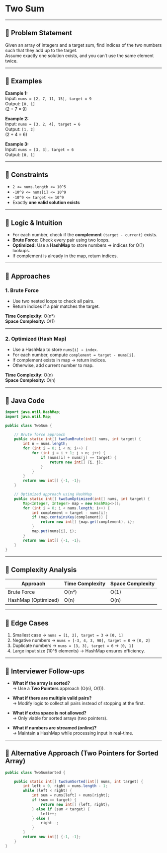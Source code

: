 # Two Sum

---

## 🔹 Problem Statement
Given an array of integers and a target sum, find indices of the two numbers such that they add up to the target.  
Assume exactly one solution exists, and you can’t use the same element twice.

---

## 🔹 Examples
**Example 1:**  
Input: `nums = [2, 7, 11, 15], target = 9`  
Output: `[0, 1]`  
(2 + 7 = 9)

**Example 2:**  
Input: `nums = [3, 2, 4], target = 6`  
Output: `[1, 2]`  
(2 + 4 = 6)

**Example 3:**  
Input: `nums = [3, 3], target = 6`  
Output: `[0, 1]`

---

## 🔹 Constraints
- `2 <= nums.length <= 10^5`
- `-10^9 <= nums[i] <= 10^9`
- `-10^9 <= target <= 10^9`
- Exactly **one valid solution exists**

---

## 🔹 Logic & Intuition
- For each number, check if the **complement** `(target - current)` exists.
- **Brute Force:** Check every pair using two loops.
- **Optimized:** Use a **HashMap** to store numbers → indices for O(1) lookups.
- If complement is already in the map, return indices.

---

## 🔹 Approaches

### 1. Brute Force
- Use two nested loops to check all pairs.
- Return indices if a pair matches the target.

**Time Complexity:** O(n²)  
**Space Complexity:** O(1)

---

### 2. Optimized (Hash Map)
- Use a HashMap to store `nums[i] → index`.
- For each number, compute `complement = target - nums[i]`.
- If complement exists in map → return indices.
- Otherwise, add current number to map.

**Time Complexity:** O(n)  
**Space Complexity:** O(n)

---

## 🔹 Java Code

```java
import java.util.HashMap;
import java.util.Map;

public class TwoSum {

    // Brute force approach
    public static int[] twoSumBrute(int[] nums, int target) {
        int n = nums.length;
        for (int i = 0; i < n; i++) {
            for (int j = i + 1; j < n; j++) {
                if (nums[i] + nums[j] == target) {
                    return new int[] {i, j};
                }
            }
        }
        return new int[] {-1, -1};
    }

    // Optimized approach using HashMap
    public static int[] twoSumOptimized(int[] nums, int target) {
        Map<Integer, Integer> map = new HashMap<>();
        for (int i = 0; i < nums.length; i++) {
            int complement = target - nums[i];
            if (map.containsKey(complement)) {
                return new int[] {map.get(complement), i};
            }
            map.put(nums[i], i);
        }
        return new int[] {-1, -1};
    }
}
```
---

## 🔹 Complexity Analysis

| Approach            | Time Complexity | Space Complexity |
|---------------------|-----------------|------------------|
| Brute Force         | O(n²)           | O(1)             |
| HashMap (Optimized) | O(n)            | O(n)             |

---

## 🔹 Edge Cases
1. Smallest case → `nums = [1, 2], target = 3` → `[0, 1]`
2. Negative numbers → `nums = [-3, 4, 3, 90], target = 0` → `[0, 2]`
3. Duplicate numbers → `nums = [3, 3], target = 6` → `[0, 1]`
4. Large input size (10^5 elements) → HashMap ensures efficiency.

---

## 🔹 Interviewer Follow-ups
- **What if the array is sorted?**  
  → Use a **Two Pointers** approach (O(n), O(1)).

- **What if there are multiple valid pairs?**  
  → Modify logic to collect all pairs instead of stopping at the first.

- **What if extra space is not allowed?**  
  → Only viable for sorted arrays (two pointers).

- **What if numbers are streamed (online)?**  
  → Maintain a HashMap while processing input in real-time.

---

## 🔹 Alternative Approach (Two Pointers for Sorted Array)

```java
public class TwoSumSorted {

    public static int[] twoSumSorted(int[] nums, int target) {
        int left = 0, right = nums.length - 1;
        while (left < right) {
            int sum = nums[left] + nums[right];
            if (sum == target) {
                return new int[] {left, right};
            } else if (sum < target) {
                left++;
            } else {
                right--;
            }
        }
        return new int[] {-1, -1};
    }
}
